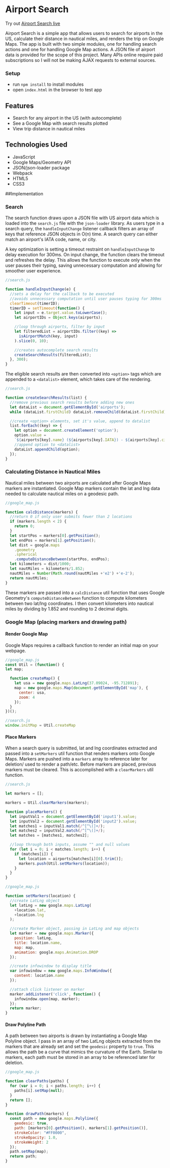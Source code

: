 # Airport Search

Try out [Airport Search live](https://wangytangy.github.io/airport_search/)

Airport Search is a simple app that allows users to search for airports
in the US, calculate their distance in nautical miles, and renders the trip
on Google Maps. The app is built with two simple modules, one for handling
search actions and one for handling Google Map actions. A JSON file of airport
data is provided for the scope of this project. Many APIs online require
paid subscriptions so I will not be making AJAX requests to external sources.

### Setup
- run `npm install` to install modules
- open `index.html` in the browser to test app

## Features
* Search for any airport in the US (with autocomplete)
* See a Google Map with search results plotted
* View trip distance in nautical miles

## Technologies Used
* JavaScript
* Google Maps/Geometry API
* JSON/json-loader package
* Webpack
* HTML5
* CSS3

##Implementation

### Search

The search function draws upon a JSON file with US airport data which is loaded
into the `search.js` file with the `json-loader` library. As users type in
a search query, the `handleInputChange` listener callback filters an array of keys that
reference JSON objects in O(n) time. A search query can either match an airport's
IATA code, name, or city.

A key optimization is setting a timeout restraint on `handleInputChange` to delay
execution for 300ms. On input change, the function clears the timeout and refreshes
the delay. This allows the function to execute only when the user pauses their typing,
saving unnecessary computation and allowing for smoother user experience.


```js
//search.js

function handleInputChange(e) {
  //sets a delay for the callback to be executed
  //avoids unnecessary computation until user pauses typing for 300ms
  clearTimeout(timerID);
  timerID = setTimeout(function() {
    let input = e.target.value.toLowerCase();
    let airportIDs = Object.keys(airports);

    //loop through airports, filter by input
    let filteredList = airportIDs.filter((key) =>
      isAirportMatch(key, input)
    ).slice(0, 10);

    //creates autocomplete search results
    createSearchResults(filteredList);
  }, 300);
}
```

The eligible search results are then converted into `<option>` tags which are
appended to a `<datalist>` element, which takes care of the rendering.

```js
//search.js

function createSearchResults(list) {
  //remove previous search results before adding new ones
  let dataList = document.getElementById('airports');
  while (dataList.firstChild) dataList.removeChild(dataList.firstChild);

  //create <option> elements, set it's value, append to datalist
  list.forEach((key) => {
    let option = document.createElement('option');
    option.value =
    `${airports[key].name} (${airports[key].IATA}) - ${airports[key].city}`;
    //append option to <datalist>
    dataList.appendChild(option);
  });
}
```

### Calculating Distance in Nautical Miles

Nautical miles between two airports are calculated after Google Maps markers
are instantiated. Google Map markers contain the lat and lng data needed to
calculate nautical miles on a geodesic path.

```js
//google_map.js

function calcDistance(markers) {
  //return 0 if only user submits fewer than 2 locations
  if (markers.length < 2) {
    return 0;
  }
  let startPos = markers[0].getPosition();
  let endPos = markers[1].getPosition();
  let dist = google.maps
    .geometry
    .spherical
    .computeDistanceBetween(startPos, endPos);
  let kilometers = dist/1000;
  let nautMiles = kilometers/1.852;
  nautMiles = Number(Math.round(nautMiles +'e2') +'e-2');
  return nautMiles;
}
```

These markers are passed into a `calcDistance` util function that uses
Google Geometry's `computeDistanceBetween` function to compute kilometers
between two lat/lng coordinates. I then convert kilometers into nautical miles
by dividing by 1.852 and rounding to 2 decimal digits.

### Google Map (placing markers and drawing path)

#### Render Google Map
Google Maps requires a callback function to render an initial map on
your webpage.

```js
//google_map.js
const Util = (function() {
let map;

  function createMap() {
    let usa = new google.maps.LatLng(37.09024, -95.712891);
    map = new google.maps.Map(document.getElementById('map'), {
      center: usa,
      zoom: 4
    });
  }
})();

//search.js
window.initMap = Util.createMap
```

#### Place Markers

When a search query is submitted, lat and lng coordinates extracted and
passed into a `setMarkers` util function that renders markers onto Google Maps.
Markers are pushed into a `markers` array to reference later for deletion/
used to render a path/etc. Before markers are placed, previous markers must
be cleared. This is accomplished with a `clearMarkers` util function.

```js
//search.js

let markers = [];

markers = Util.clearMarkers(markers);

function placeMarkers() {
  let inputVal1 = document.getElementById('input1').value;
  let inputVal2 = document.getElementById('input2').value;
  let matches1 = inputVal1.match(/^[^\(]+/);
  let matches2 = inputVal2.match(/^[^\(]+/);
  let matches = [matches1, matches2];

  //loop through both inputs, assume "" and null values
  for (let i = 0; i < matches.length; i++) {
    if (matches[i]) {
      let location = airports[matches[i][0].trim()];
      markers.push(Util.setMarkers(location));
    }
  }
}

//google_map.js

function setMarkers(location) {
  //create LatLng object
  let latLng = new google.maps.LatLng(
    +location.lat,
    +location.lng
  );

  //create Marker object, passing in LatLng and map objects
  let marker = new google.maps.Marker({
    position: latLng,
    title: location.name,
    map: map,
    animation: google.maps.Animation.DROP
  });

  //create infowindow to display title
  var infowindow = new google.maps.InfoWindow({
    content: location.name
  });

  //attach click listener on marker
  marker.addListener('click', function() {
    infowindow.open(map, marker);
  });
  return marker;
}
```

#### Draw Polyline Path

A path between two airports is drawn by instantiating a Google Map
Polyline object. I pass in an array of two LatLng objects extracted from
the markers that are already set and set the `geodesic` property to `true`.
This allows the path be a curve that mimics the curvature of the Earth.
Similar to markers, each path must be stored in an array to be referenced
later for deletion.

```js
//google_map.js

function clearPaths(paths) {
  for (var i = 0; i < paths.length; i++) {
    paths[i].setMap(null);
  }
  return [];
}

function drawPath(markers) {
  const path = new google.maps.Polyline({
    geodesic: true,
    path: [markers[0].getPosition(), markers[1].getPosition()],
    strokeColor: "#FF0000",
    strokeOpacity: 1.0,
    strokeWeight: 2
  });
  path.setMap(map);
  return path;
}
```
